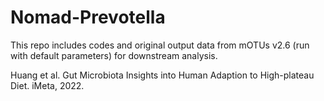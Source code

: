 # Nomad-Prevotella

This repo includes codes and original output data from mOTUs v2.6 (run with default parameters) for downstream analysis.

Huang et al. Gut Microbiota Insights into Human Adaption to High-plateau Diet. iMeta, 2022.

